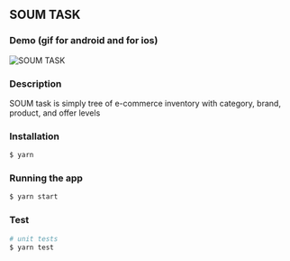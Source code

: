 <!-- add title with SOUM TASK with head -->
<!-- add description for the task: SOUM task is simply tree of e-commerce inventory with category, brand, product, and offer levels -->

## SOUM TASK

### Demo (gif for android and for ios)

![SOUM TASK](https://drive.google.com/file/d/1eIHAQss8C3M6XPp2AoH1vAJ34aoNwPHf/view?usp=sharing)


### Description

SOUM task is simply tree of e-commerce inventory with category, brand, product, and offer levels

### Installation

```bash
$ yarn
```

### Running the app

```bash
$ yarn start
```

### Test

```bash
# unit tests
$ yarn test
```